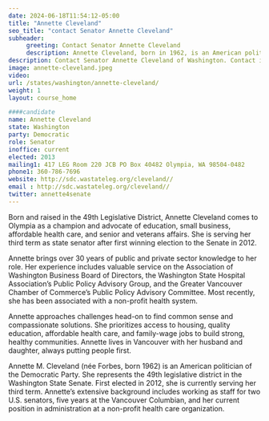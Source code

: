 ```yaml
---
date: 2024-06-18T11:54:12-05:00
title: "Annette Cleveland"
seo_title: "contact Senator Annette Cleveland"
subheader:
     greeting: Contact Senator Annette Cleveland
     description: Annette Cleveland, born in 1962, is an American politician affiliated with the Democratic Party. She assumed office as a member of the Washington State Senate, representing District 49, on January 14, 2013.
description: Contact Senator Annette Cleveland of Washington. Contact information for Annette Cleveland includes email address, phone number, and mailing address.
image: annette-cleveland.jpeg
video:
url: /states/washington/annette-cleveland/
weight: 1
layout: course_home

####candidate
name: Annette Cleveland
state: Washington
party: Democratic
role: Senator
inoffice: current
elected: 2013
mailing1: 417 LEG Room 220 JCB PO Box 40482 Olympia, WA 98504-0482
phone1: 360-786-7696
website: http://sdc.wastateleg.org/cleveland//
email : http://sdc.wastateleg.org/cleveland//
twitter: annette4senate
---
```

Born and raised in the 49th Legislative District, Annette Cleveland comes to Olympia as a champion and advocate of education, small business, affordable health care, and senior and veterans affairs. She is serving her third term as state senator after first winning election to the Senate in 2012.

Annette brings over 30 years of public and private sector knowledge to her role. Her experience includes valuable service on the Association of Washington Business Board of Directors, the Washington State Hospital Association’s Public Policy Advisory Group, and the Greater Vancouver Chamber of Commerce’s Public Policy Advisory Committee. Most recently, she has been associated with a non-profit health system.

Annette approaches challenges head-on to find common sense and compassionate solutions. She prioritizes access to housing, quality education, affordable health care, and family-wage jobs to build strong, healthy communities. Annette lives in Vancouver with her husband and daughter, always putting people first.

Annette M. Cleveland (née Forbes, born 1962) is an American politician of the Democratic Party. She represents the 49th legislative district in the Washington State Senate. First elected in 2012, she is currently serving her third term. Annette’s extensive background includes working as staff for two U.S. senators, five years at the Vancouver Columbian, and her current position in administration at a non-profit health care organization.
